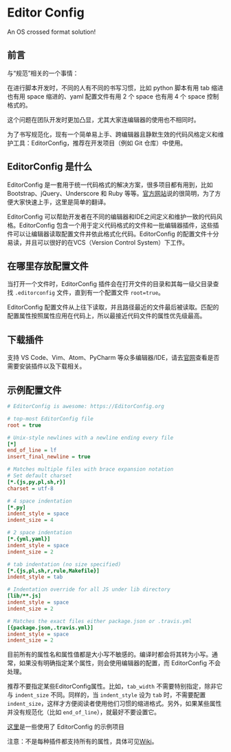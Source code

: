 # Editor Config

An OS crossed format solution!

## 前言

与“规范”相关的一个事情：

在进行脚本开发时，不同的人有不同的书写习惯，比如 python 脚本有用 tab 缩进也有用 space 缩进的、yaml 配置文件有用 2 个 space 也有用 4 个 space 控制格式的。

这个问题在团队开发时更加凸显，尤其大家连编辑器的使用也不相同时。

为了书写规范化，现有一个简单易上手、跨编辑器且静默生效的代码风格定义和维护工具：EditorConfig，推荐在开发项目（例如 Git 仓库）中使用。

## EditorConfig 是什么

EditorConfig 是一套用于统一代码格式的解决方案，很多项目都有用到，比如 Bootstrap、jQuery、Underscore 和 Ruby 等等。[官方网站](https://editorconfig.org/)说的很简明，为了方便大家快速上手，这里是简单的翻译。

EditorConfig 可以帮助开发者在不同的编辑器和IDE之间定义和维护一致的代码风格。EditorConfig 包含一个用于定义代码格式的文件和一批编辑器插件，这些插件可以让编辑器读取配置文件并依此格式化代码。EditorConfig 的配置文件十分易读，并且可以很好的在VCS（Version Control System）下工作。

## 在哪里存放配置文件

当打开一个文件时，EditorConfig 插件会在打开文件的目录和其每一级父目录查找 `.editorconfig` 文件，直到有一个配置文件 `root=true`。

EditorConfig 配置文件从上往下读取，并且路径最近的文件最后被读取。匹配的配置属性按照属性应用在代码上，所以最接近代码文件的属性优先级最高。

## 下载插件

支持 VS Code、Vim、Atom、PyCharm 等众多编辑器/IDE，请去[官网](https://editorconfig.org/#download)查看是否需要安装插件以及下载相关。

## 示例配置文件

```ini
# EditorConfig is awesome: https://EditorConfig.org

# top-most EditorConfig file
root = true

# Unix-style newlines with a newline ending every file
[*]
end_of_line = lf
insert_final_newline = true

# Matches multiple files with brace expansion notation
# Set default charset
[*.{js,py,pl,sh,r}]
charset = utf-8

# 4 space indentation
[*.py]
indent_style = space
indent_size = 4

# 2 space indentation
[*.{yml,yaml}]
indent_style = space
indent_size = 2

# tab indentation (no size specified)
[*.{js,pl,sh,r,rule,Makefile}]
indent_style = tab

# Indentation override for all JS under lib directory
[lib/**.js]
indent_style = space
indent_size = 2

# Matches the exact files either package.json or .travis.yml
[{package.json,.travis.yml}]
indent_style = space
indent_size = 2
```

目前所有的属性名和属性值都是大小写不敏感的。编译时都会将其转为小写。通常，如果没有明确指定某个属性，则会使用编辑器的配置，而 EditorConfig 不会处理。

推荐不要指定某些EditorConfig属性。比如，`tab_width` 不需要特别指定，除非它与 `indent_size` 不同。同样的，当 `indent_style` 设为 `tab` 时，不需要配置 `indent_size`，这样才方便阅读者使用他们习惯的缩进格式。另外，如果某些属性并没有规范化（比如 `end_of_line`），就最好不要设置它。

[这里](https://github.com/editorconfig/editorconfig/wiki/Projects-Using-EditorConfig)是一些使用了 EditorConfig 的示例项目

注意：不是每种插件都支持所有的属性，具体可见[Wiki](https://github.com/editorconfig/editorconfig/wiki/EditorConfig-Properties)。
